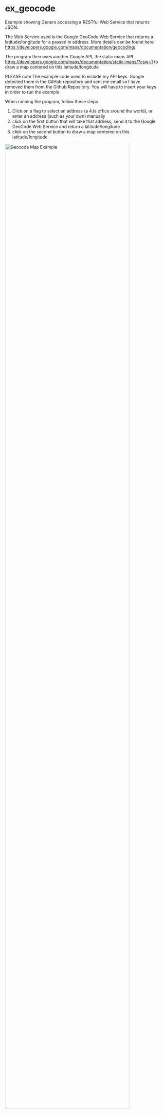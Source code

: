# ex_geocode
Example showing Genero accessing a RESTful Web Service that returns JSON.

The Web Service used is the Google GeoCode Web Service that returns a latitude/longitude for a passed in address.  More details can be found here  https://developers.google.com/maps/documentation/geocoding/

The program then uses another Google API, the static maps API https://developers.google.com/maps/documentation/static-maps/?csw=1 to draw a map centered on this latitude/longitude

PLEASE note The example code used to include my API keys.  Google detected them in the GitHub repository and sent me email so I have removed them from the Github Repository.  You will have to insert your keys in order to run the example

When running the program, follow these steps

1. Click on a flag to select an address (a 4Js office around the world), or enter an address (such as your own) manually 
2. click on the first button that will take that address, send it to the Google GeoCode Web Service and return a latitude/longitude
3. click on the second button to draw a map centered on this latitude/longitude

<img alt="Geocode Map Example" src="https://user-images.githubusercontent.com/13615993/32221510-aad55894-be9a-11e7-8333-0d5bd4e37c66.png" width="90%" />

If your Genero application has an address field, then the techniques here can be used in your application to draw a map based on that address.
The same technique can be used to access a wide range of web services that are out there.

(Disclaimer: the flag images I sourced from various Wikipedia pages)

    (Small change to update language associated with repository)


